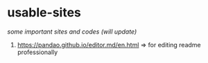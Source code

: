 # usable-sites
*some important sites and codes (will update)*

1. https://pandao.github.io/editor.md/en.html => for editing readme professionally

